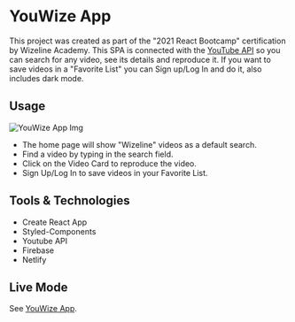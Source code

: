 # YouWize App

This project was created as part of the "2021 React Bootcamp" certification by Wizeline Academy.
This SPA is connected with the [YouTube API](https://developers.google.com/youtube) so you can search for any video, see its details and reproduce it. If you want to save videos in a "Favorite List" you can Sign up/Log In and do it, also includes dark mode.

## Usage

![YouWize App Img](https://i.ibb.co/5kxNZGp/youwize-app.png)

- The home page will show "Wizeline" videos as a default search.
- Find a video by typing in the search field.
- Click on the Video Card to reproduce the video.
- Sign Up/Log In to save videos in your Favorite List.

## Tools & Technologies

- Create React App
- Styled-Components
- Youtube API
- Firebase
- Netlify

## Live Mode

See [YouWize App](https://steph-react-certification.netlify.app/).
